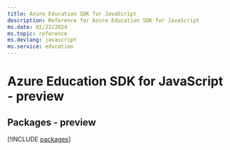 ```yaml
---
title: Azure Education SDK for JavaScript
description: Reference for Azure Education SDK for JavaScript
ms.date: 02/22/2024
ms.topic: reference
ms.devlang: javascript
ms.service: education
---
```

# Azure Education SDK for JavaScript - preview
## Packages - preview
[!INCLUDE [packages](education-index.md)]
